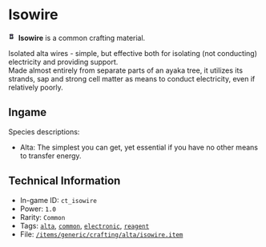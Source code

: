 # Isowire

<img src="https://raw.githubusercontent.com/Ceterai/Enternia/main/items/generic/crafting/alta/isowire.png" alt="Isowire icon" loading="lazy" height=16px width="auto" /> **Isowire** is a common crafting material.

Isolated alta wires - simple, but effective both for isolating (not conducting) electricity and providing support.  
Made almost entirely from separate parts of an ayaka tree, it utilizes its strands, sap and strong cell matter as means to conduct electricity, even if relatively poorly.

## Ingame

Species descriptions:

- Alta: The simplest you can get, yet essential if you have no other means to transfer energy.

## Technical Information

- In-game ID: `ct_isowire`
- Power: `1.0`
- Rarity: `Common`
- Tags: [`alta`](https://ceterai.github.io/MyEnternia/Wiki/Tags/Alta), [`common`](https://ceterai.github.io/MyEnternia/Wiki/Tags/Common), [`electronic`](https://ceterai.github.io/MyEnternia/Wiki/Tags/Electronic), [`reagent`](https://ceterai.github.io/MyEnternia/Wiki/Tags/Reagent)
- File: [`/items/generic/crafting/alta/isowire.item`](https://github.com/Ceterai/Enternia/blob/main/items/generic/crafting/alta/isowire.item)
